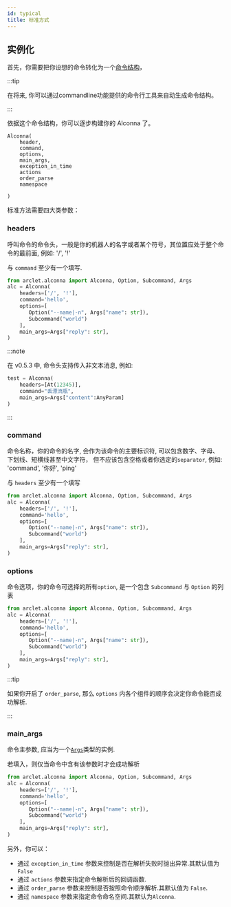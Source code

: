 ```yaml
---
id: typical
title: 标准方式
---
```


## 实例化

首先，你需要把你设想的命令转化为一个[命令结构](../command/command-structure.md)，

:::tip

在将来, 你可以通过commandline功能提供的命令行工具来自动生成命令结构。

:::

依据这个命令结构，你可以逐步构建你的 Alconna 了。

```
Alconna(
    header,
    command,
    options,
    main_args,
    exception_in_time
    actions
    order_parse
    namespace

)
```


标准方法需要四大类参数：

### headers

呼叫命令的命令头，一般是你的机器人的名字或者某个符号，其位置应处于整个命令的最前面, 例如: '/', '!'

与 `command` 至少有一个填写. 

```python {3}
from arclet.alconna import Alconna, Option, Subcommand, Args
alc = Alconna(
    headers=['/', '!'],
    command='hello',
    options=[
       Option("--name|-n", Args["name": str]),
       Subcommand("world") 
    ],
    main_args=Args["reply": str],
)
```

:::note

在 v0.5.3 中, 命令头支持传入非文本消息, 例如:

```python
test = Alconna(
    headers=[At(12345)],
    command="丢漂流瓶",
    main_args=Args["content":AnyParam]
)
```

:::

### command

命令名称，你的命令的名字, 会作为该命令的主要标识符, 可以包含数字、字母、下划线、短横线甚至中文字符，
但不应该包含空格或者你选定的`separator`, 例如: 'command', '你好', 'ping'

与 `headers` 至少有一个填写

```python {4}
from arclet.alconna import Alconna, Option, Subcommand, Args
alc = Alconna(
    headers=['/', '!'],
    command='hello',
    options=[
       Option("--name|-n", Args["name": str]),
       Subcommand("world") 
    ],
    main_args=Args["reply": str],
)
```

### options

命令选项，你的命令可选择的所有`option`, 是一个包含 `Subcommand` 与 `Option` 的列表

```python {5-8}
from arclet.alconna import Alconna, Option, Subcommand, Args
alc = Alconna(
    headers=['/', '!'],
    command='hello',
    options=[
       Option("--name|-n", Args["name": str]),
       Subcommand("world") 
    ],
    main_args=Args["reply": str],
)
```

:::tip

如果你开启了 `order_parse`, 那么 `options` 内各个组件的顺序会决定你命令能否成功解析.

:::

### main_args

命令主参数, 应当为一个[`Args`](../basic/alconna-args)类型的实例. 

若填入，则仅当命令中含有该参数时才会成功解析

```python {9}
from arclet.alconna import Alconna, Option, Subcommand, Args
alc = Alconna(
    headers=['/', '!'],
    command='hello',
    options=[
       Option("--name|-n", Args["name": str]),
       Subcommand("world") 
    ],
    main_args=Args["reply": str],
)
```

另外，你可以：
- 通过 `exception_in_time` 参数来控制是否在解析失败时抛出异常.其默认值为 `False`
- 通过 `actions` 参数来指定命令解析后的回调函数.
- 通过 `order_parse` 参数来控制是否按照命令顺序解析.其默认值为 `False`.
- 通过 `namespace` 参数来指定命令命名空间.其默认为`Alconna`.



